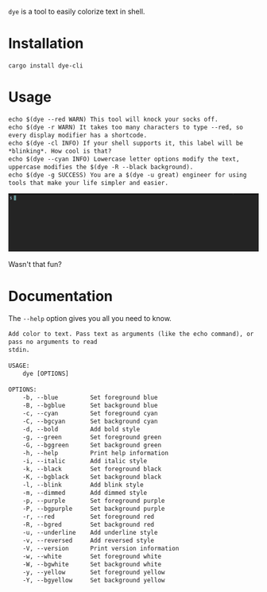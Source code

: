 `dye` is a tool to easily colorize text in shell.

# Installation

    cargo install dye-cli

# Usage

    echo $(dye --red WARN) This tool will knock your socks off.
    echo $(dye -r WARN) It takes too many characters to type --red, so every display modifier has a shortcode.
    echo $(dye -cl INFO) If your shell supports it, this label will be *blinking*. How cool is that?
    echo $(dye --cyan INFO) Lowercase letter options modify the text, uppercase modifies the $(dye -R --black background).
    echo $(dye -g SUCCESS) You are a $(dye -u great) engineer for using tools that make your life simpler and easier.
    
![gif of dye example usage](usage.gif)

Wasn't that fun?

# Documentation

The `--help` option gives you all you need to know.

    Add color to text. Pass text as arguments (like the echo command), or pass no arguments to read
    stdin.

    USAGE:
        dye [OPTIONS]

    OPTIONS:
        -b, --blue         Set foreground blue
        -B, --bgblue       Set background blue
        -c, --cyan         Set foreground cyan
        -C, --bgcyan       Set background cyan
        -d, --bold         Add bold style
        -g, --green        Set foreground green
        -G, --bggreen      Set background green
        -h, --help         Print help information
        -i, --italic       Add italic style
        -k, --black        Set foreground black
        -K, --bgblack      Set background black
        -l, --blink        Add blink style
        -m, --dimmed       Add dimmed style
        -p, --purple       Set foreground purple
        -P, --bgpurple     Set background purple
        -r, --red          Set foreground red
        -R, --bgred        Set background red
        -u, --underline    Add underline style
        -v, --reversed     Add reversed style
        -V, --version      Print version information
        -w, --white        Set foreground white
        -W, --bgwhite      Set background white
        -y, --yellow       Set foreground yellow
        -Y, --bgyellow     Set background yellow

